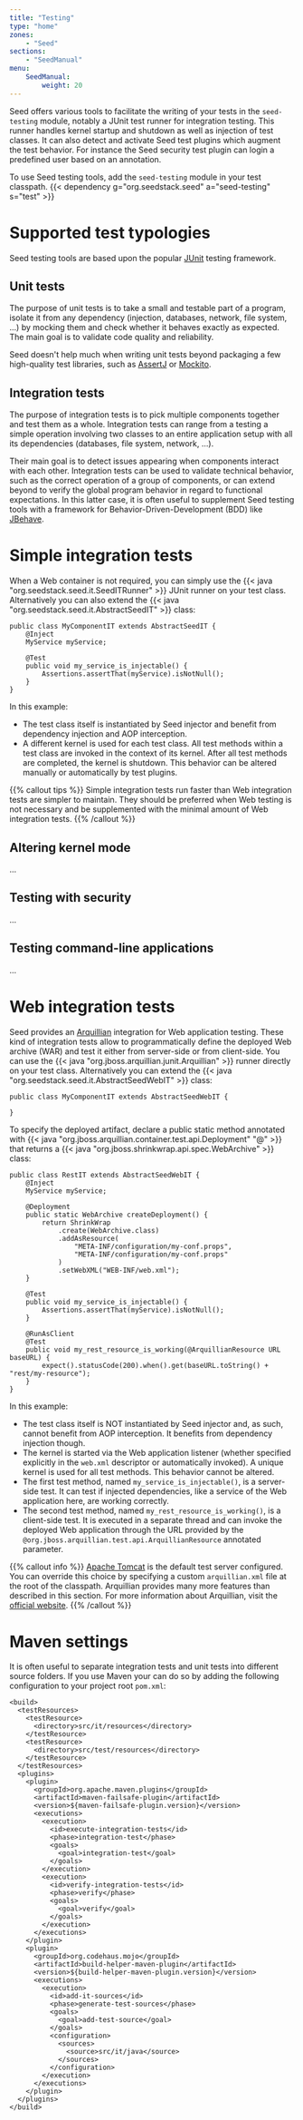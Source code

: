 ```yaml
---
title: "Testing"
type: "home"
zones:
    - "Seed"
sections:
    - "SeedManual"
menu:
    SeedManual:
        weight: 20
---
```


Seed offers various tools to facilitate the writing of your tests in the `seed-testing` module, notably a JUnit test runner
for integration testing. This runner handles kernel startup and shutdown as well as injection of test classes. It can also
detect and activate Seed test plugins which augment the test behavior. For instance the Seed security test plugin can
login a predefined user based on an annotation.

To use Seed testing tools, add the `seed-testing` module in your test classpath. {{< dependency g="org.seedstack.seed" a="seed-testing" s="test" >}}

# Supported test typologies

Seed testing tools are based upon the popular [JUnit](http://junit.org/) testing framework. 

## Unit tests

The purpose of unit tests is to take a small and testable part of a program, isolate it from any dependency (injection, 
databases, network, file system, ...) by mocking them and check whether it behaves exactly as expected. The main goal is 
to validate code quality and reliability. 

Seed doesn't help much when writing unit tests beyond packaging a few high-quality test libraries, such as 
[AssertJ](http://joel-costigliola.github.io/assertj/) or [Mockito](http://mockito.org/).

## Integration tests

The purpose of integration tests is to pick multiple components together and test them as a whole. Integration tests can 
range from a testing a simple operation involving two classes to an entire application setup with all its dependencies 
(databases, file system, network, ...). 

Their main goal is to detect issues appearing when components interact with each other. Integration tests can be 
used to validate technical behavior, such as the correct operation of a group of components, or can extend beyond to verify 
the global program behavior in regard to functional expectations. In this latter case, it is often useful to supplement
Seed testing tools with a framework for Behavior-Driven-Development (BDD) like [JBehave](http://jbehave.org/).

# Simple integration tests

When a Web container is not required, you can simply use the {{< java "org.seedstack.seed.it.SeedITRunner" >}} JUnit runner on your
test class. Alternatively you can also extend the {{< java "org.seedstack.seed.it.AbstractSeedIT" >}} class:

	public class MyComponentIT extends AbstractSeedIT {
		@Inject
		MyService myService;
	
		@Test
		public void my_service_is_injectable() {
			Assertions.assertThat(myService).isNotNull();
		}		
	}
	
In this example:	
	
* The test class itself is instantiated by Seed injector and benefit from dependency injection and AOP interception. 	
* A different kernel is used for each test class. All test methods within a test class are invoked in the context 
of its kernel. After all test methods are completed, the kernel is shutdown. This behavior can be altered manually or 
automatically by test plugins.

{{% callout tips %}}
Simple integration tests run faster than Web integration tests are simpler to maintain. They should be preferred when 
Web testing is not necessary and be supplemented with the minimal amount of Web integration tests.
{{% /callout %}}

## Altering kernel mode

...

## Testing with security

...

## Testing command-line applications

...

# Web integration tests
	
Seed provides an [Arquillian](http://arquillian.org/) integration for Web application testing. These kind of integration
tests allow to programmatically define the deployed Web archive (WAR) and test it either from server-side or from client-side.
You can use the {{< java "org.jboss.arquillian.junit.Arquillian" >}} runner directly on your test class. Alternatively you can extend 
the {{< java "org.seedstack.seed.it.AbstractSeedWebIT" >}} class:
     
	public class MyComponentIT extends AbstractSeedWebIT {
	
	}

To specify the deployed artifact, declare a public static method annotated with {{< java "org.jboss.arquillian.container.test.api.Deployment" "@" >}}
that returns a {{< java "org.jboss.shrinkwrap.api.spec.WebArchive" >}} class:
      
	public class RestIT extends AbstractSeedWebIT {
		@Inject
		MyService myService; 
	
		@Deployment
		public static WebArchive createDeployment() {
			return ShrinkWrap
				.create(WebArchive.class)
				.addAsResource(
					"META-INF/configuration/my-conf.props", 
					"META-INF/configuration/my-conf.props"
				)
				.setWebXML("WEB-INF/web.xml");
		}
		
		@Test
		public void my_service_is_injectable() {
			Assertions.assertThat(myService).isNotNull();
		}
		
		@RunAsClient
		@Test
		public void my_rest_resource_is_working(@ArquillianResource URL baseURL) {
			expect().statusCode(200).when().get(baseURL.toString() + "rest/my-resource");
		}		
	}

In this example:

* The test class itself is NOT instantiated by Seed injector and, as such, cannot benefit from AOP interception. It benefits
from dependency injection though.
* The kernel is started via the Web application listener (whether specified explicitly in the `web.xml` descriptor or 
automatically invoked). A unique kernel is used for all test methods. This behavior cannot be altered. 
* The first test method, named `my_service_is_injectable()`, is a server-side test. It can test if injected dependencies,
like a service of the Web application here, are working correctly. 
* The second test method, named `my_rest_resource_is_working()`, is a client-side test. It is executed in a separate 
thread and can invoke the deployed Web application through the URL provided by the 
`@org.jboss.arquillian.test.api.ArquillianResource` annotated parameter. 

{{% callout info %}}
[Apache Tomcat](http://tomcat.apache.org/) is the default test server configured. You can override this choice by specifying
a custom `arquillian.xml` file at the root of the classpath. Arquillian provides many more features than described in
this section. For more information about Arquillian, visit the [official website](http://arquillian.org/). 
{{% /callout %}}

# Maven settings

It is often useful to separate integration tests and unit tests into different source folders. If you use Maven your can
do so by adding the following configuration to your project root `pom.xml`:

	<build>
	  <testResources>
		<testResource>
		  <directory>src/it/resources</directory>
		</testResource>
		<testResource>
		  <directory>src/test/resources</directory>
		</testResource>
	  </testResources>
	  <plugins>
		<plugin>
		  <groupId>org.apache.maven.plugins</groupId>
		  <artifactId>maven-failsafe-plugin</artifactId>
		  <version>${maven-failsafe-plugin.version}</version>
		  <executions>
			<execution>
			  <id>execute-integration-tests</id>
			  <phase>integration-test</phase>
			  <goals>
				<goal>integration-test</goal>
			  </goals>
			</execution>
			<execution>
			  <id>verify-integration-tests</id>
			  <phase>verify</phase>
			  <goals>
				<goal>verify</goal>
			  </goals>
			</execution>
		  </executions>
		</plugin>
		<plugin>
		  <groupId>org.codehaus.mojo</groupId>
		  <artifactId>build-helper-maven-plugin</artifactId>
		  <version>${build-helper-maven-plugin.version}</version>
		  <executions>
			<execution>
			  <id>add-it-sources</id>
			  <phase>generate-test-sources</phase>
			  <goals>
				<goal>add-test-source</goal>
			  </goals>
			  <configuration>
				<sources>
				  <source>src/it/java</source>
				</sources>
			  </configuration>
			</execution>
		  </executions>
		</plugin>
	  </plugins>
	</build>
